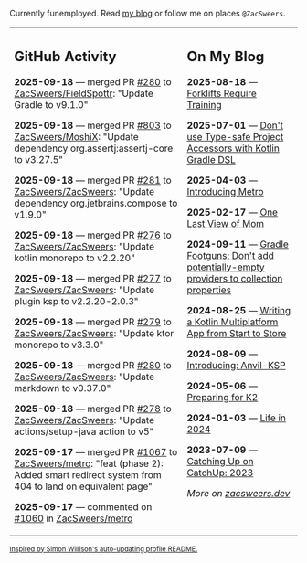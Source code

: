 Currently funemployed. Read [my blog](https://zacsweers.dev/) or follow me on places `@ZacSweers`.

<table><tr><td valign="top" width="60%">

## GitHub Activity
<!-- githubActivity starts -->
**2025-09-18** — merged PR [#280](https://github.com/ZacSweers/FieldSpottr/pull/280) to [ZacSweers/FieldSpottr](https://github.com/ZacSweers/FieldSpottr): "Update Gradle to v9.1.0"

**2025-09-18** — merged PR [#803](https://github.com/ZacSweers/MoshiX/pull/803) to [ZacSweers/MoshiX](https://github.com/ZacSweers/MoshiX): "Update dependency org.assertj:assertj-core to v3.27.5"

**2025-09-18** — merged PR [#281](https://github.com/ZacSweers/ZacSweers/pull/281) to [ZacSweers/ZacSweers](https://github.com/ZacSweers/ZacSweers): "Update dependency org.jetbrains.compose to v1.9.0"

**2025-09-18** — merged PR [#276](https://github.com/ZacSweers/ZacSweers/pull/276) to [ZacSweers/ZacSweers](https://github.com/ZacSweers/ZacSweers): "Update kotlin monorepo to v2.2.20"

**2025-09-18** — merged PR [#277](https://github.com/ZacSweers/ZacSweers/pull/277) to [ZacSweers/ZacSweers](https://github.com/ZacSweers/ZacSweers): "Update plugin ksp to v2.2.20-2.0.3"

**2025-09-18** — merged PR [#279](https://github.com/ZacSweers/ZacSweers/pull/279) to [ZacSweers/ZacSweers](https://github.com/ZacSweers/ZacSweers): "Update ktor monorepo to v3.3.0"

**2025-09-18** — merged PR [#280](https://github.com/ZacSweers/ZacSweers/pull/280) to [ZacSweers/ZacSweers](https://github.com/ZacSweers/ZacSweers): "Update markdown to v0.37.0"

**2025-09-18** — merged PR [#278](https://github.com/ZacSweers/ZacSweers/pull/278) to [ZacSweers/ZacSweers](https://github.com/ZacSweers/ZacSweers): "Update actions/setup-java action to v5"

**2025-09-17** — merged PR [#1067](https://github.com/ZacSweers/metro/pull/1067) to [ZacSweers/metro](https://github.com/ZacSweers/metro): "feat (phase 2): Added smart redirect system from 404 to land on equivalent page"

**2025-09-17** — commented on [#1060](https://github.com/ZacSweers/metro/issues/1060#issuecomment-3305290016) in [ZacSweers/metro](https://github.com/ZacSweers/metro)
<!-- githubActivity ends -->
</td><td valign="top" width="40%">

## On My Blog
<!-- blog starts -->
**2025-08-18** — [Forklifts Require Training](https://www.zacsweers.dev/forklifts-require-training/)

**2025-07-01** — [Don't use Type-safe Project Accessors with Kotlin Gradle DSL](https://www.zacsweers.dev/dont-use-type-safe-project-accessors-with-kotlin-gradle-dsl/)

**2025-04-03** — [Introducing Metro](https://www.zacsweers.dev/introducing-metro/)

**2025-02-17** — [One Last View of Mom](https://www.zacsweers.dev/one-last-view-of-mom/)

**2024-09-11** — [Gradle Footguns: Don't add potentially-empty providers to collection properties](https://www.zacsweers.dev/gradle-footgun-adding-empty-providers-to-collection-properties/)

**2024-08-25** — [Writing a Kotlin Multiplatform App from Start to Store](https://www.zacsweers.dev/writing-a-kotlin-multiplatform-app-from-start-to-store/)

**2024-08-09** — [Introducing: Anvil-KSP](https://www.zacsweers.dev/introducing-anvil-ksp/)

**2024-05-06** — [Preparing for K2](https://www.zacsweers.dev/preparing-for-k2/)

**2024-01-03** — [Life in 2024](https://www.zacsweers.dev/life-in-2024/)

**2023-07-09** — [Catching Up on CatchUp: 2023](https://www.zacsweers.dev/catching-up-on-catchup-2023/)
<!-- blog ends -->
_More on [zacsweers.dev](https://zacsweers.dev/)_
</td></tr></table>

<sub><a href="https://simonwillison.net/2020/Jul/10/self-updating-profile-readme/">Inspired by Simon Willison's auto-updating profile README.</a></sub>